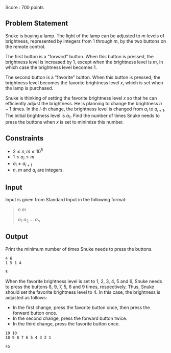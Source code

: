 Score : $700$ points

## Problem Statement

Snuke is buying a lamp.
The light of the lamp can be adjusted to $m$ levels of brightness, represented by integers from $1$ through $m$, by the two buttons on the remote control.

The first button is a "forward" button. When this button is pressed, the brightness level is increased by $1$, except when the brightness level is $m$, in which case the brightness level becomes $1$.

The second button is a "favorite" button. When this button is pressed, the brightness level becomes the favorite brightness level $x$, which is set when the lamp is purchased.

Snuke is thinking of setting the favorite brightness level $x$ so that he can efficiently adjust the brightness.
He is planning to change the brightness $n-1$ times. In the $i$-th change, the brightness level is changed from $a_i$ to $a_{i+1}$. The initial brightness level is $a_1$.
Find the number of times Snuke needs to press the buttons when $x$ is set to minimize this number.

## Constraints

- $2 \leq n,m \leq 10^5$
- $1 \leq a_i\leq m$
- $a_i \neq a_{i+1}$
- $n$, $m$ and $a_i$ are integers.

## Input

Input is given from Standard Input in the following format:

> $n$ $m$
> 
> $a_1$ $a_2$ … $a_n$

## Output

Print the minimum number of times Snuke needs to press the buttons.

```input1
4 6
1 5 1 4
```

```output1
5
```

When the favorite brightness level is set to $1$, $2$, $3$, $4$, $5$ and $6$, Snuke needs to press the buttons $8$, $9$, $7$, $5$, $6$ and $9$ times, respectively.
Thus, Snuke should set the favorite brightness level to $4$.
In this case, the brightness is adjusted as follows:

- In the first change, press the favorite button once, then press the forward button once.
- In the second change, press the forward button twice.
- In the third change, press the favorite button once.

```input2
10 10
10 9 8 7 6 5 4 3 2 1
```

```output2
45
```